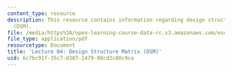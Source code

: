 ```yaml
---
content_type: resource
description: This resource contains information regarding design structure matrix
  (DSM).
file: /media/https%3A/open-learning-course-data-rc.s3.amazonaws.com/esd-36-system-project-management-fall-2012/6c7bc91f35c7d387147908cd2c80c9ca_MITESD_36F12_Lec04.pdf
file_type: application/pdf
resourcetype: Document
title: 'Lecture 04: Design Structure Matrix (DSM)'
uid: 6c7bc91f-35c7-d387-1479-08cd2c80c9ca
---
```

